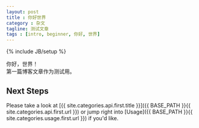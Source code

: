 ```yaml
---
layout: post
title : 你好世界
category : 杂文
tagline: 测试文章
tags : [intro, beginner, 你好, 世界]
---
```

{% include JB/setup %}

你好，世界！<br />
第一篇博客文章作为测试用。

## Next Steps

Please take a look at [{{ site.categories.api.first.title }}]({{ BASE_PATH }}{{ site.categories.api.first.url }}) 
or jump right into [Usage]({{ BASE_PATH }}{{ site.categories.usage.first.url }}) if you'd like.